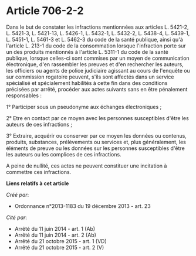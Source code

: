 # Article 706-2-2

Dans le but de constater les infractions mentionnées aux articles L. 5421-2, L. 5421-3, L. 5421-13, L. 5426-1, L. 5432-1, L.
5432-2, L. 5438-4, L. 5439-1, L. 5451-1, L. 5461-3 et L. 5462-3 du code de la santé publique, ainsi qu'à l'article L. 213-1
du code de la consommation lorsque l'infraction porte sur un des produits mentionnés à l'article L. 5311-1 du code de la
santé publique, lorsque celles-ci sont commises par un moyen de communication électronique, d'en rassembler les preuves et
d'en rechercher les auteurs, les officiers ou agents de police judiciaire agissant au cours de l'enquête ou sur commission
rogatoire peuvent, s'ils sont affectés dans un service spécialisé et spécialement habilités à cette fin dans des conditions
précisées par arrêté, procéder aux actes suivants sans en être pénalement responsables : 

1° Participer sous un pseudonyme aux échanges électroniques ; 

2° Etre en contact par ce moyen avec les personnes susceptibles d'être les auteurs de ces infractions ; 

3° Extraire, acquérir ou conserver par ce moyen les données ou contenus, produits, substances, prélèvements ou services et,
plus généralement, les éléments de preuve ou les données sur les personnes susceptibles d'être les auteurs ou les complices
de ces infractions. 

A peine de nullité, ces actes ne peuvent constituer une incitation à commettre ces infractions.

**Liens relatifs à cet article**

_Créé par_:

  - Ordonnance n°2013-1183 du 19 décembre 2013 - art. 23

_Cité par_:

  - Arrêté du 11 juin 2014 - art. 1 (Ab)
  - Arrêté du 11 juin 2014 - art. 2 (Ab)
  - Arrêté du 21 octobre 2015 - art. 1 (VD)
  - Arrêté du 21 octobre 2015 - art. 2 (V)
